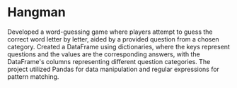 # Hangman

Developed a word-guessing game where players attempt to guess the correct word letter by letter, aided by a provided question from a chosen category. Created a DataFrame using dictionaries, where the keys represent questions and the values are the corresponding answers, with the DataFrame's columns representing different question categories. The project utilized Pandas for data manipulation and regular expressions for pattern matching.
